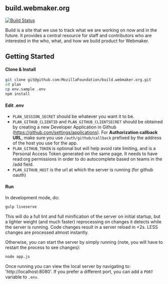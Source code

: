 ## build.webmaker.org

[![Build Status](https://travis-ci.org/mozilla/build.webmaker.org.svg?branch=master)](https://travis-ci.org/mozilla/build.webmaker.org)

Build is a site that we use to track what we are working on now and in the future. It provides a central resource for staff and contributors who are interested in the who, what, and how we build product for Webmaker.

## Getting Started

#### Clone & Install
```bash
git clone git@github.com:MozillaFoundation/build.webmaker.org.git
cd plan
cp env.sample .env
npm install
```

#### Edit .env
* `PLAN_SESSION_SECRET` should be whatever you want it to be.
* `PLAN_GITHUB_CLIENTID` and `PLAN_GITHUB_CLIENTSECRET` should be obtained by creating a new Developer Application in Github (https://github.com/settings/applications). For __Authorization callback URL__, make sure you use `/auth/github/callback` prefixed by the address of the host you use for the app.
* `PLAN_GITHUB_TOKEN` is optional but will help avoid rate limiting, and is a Personal Access Token generated on the same page.  It needs to have read:org permissions in order to do autocomplete based on teams in the /add field.
* `PLAN_GITHUB_HOST` is the url at which the server is running (for github oauth)

#### Run

In development mode, do:

```bash
gulp liveserve
```
This will do a full lint and full minification of the server on initial startup, but a lighter weight
(and much faster) reprocessing on changes it detects while the server is running.  Code changes
result in a server reload in <2s.  LESS changes are processed almost instantly.

Otherwise, you can start the server by simply running (note, you will have to restart the process to see changes):
```bash
node app.js
```

Once running you can view the local server by navigating to: 'http://localhost:8080'. If you prefer a different port, you can add a `PORT` variable to `.env`.

